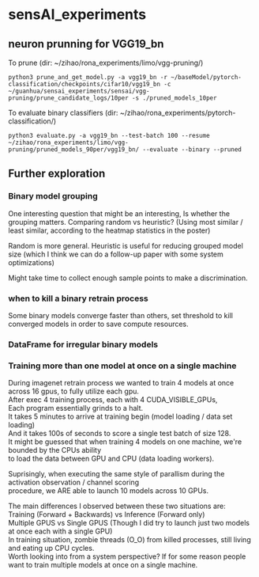 # sensAI_experiments

## neuron prunning for VGG19_bn

To prune (dir: ~/zihao/rona_experiments/limo/vgg-pruning/)

`python3 prune_and_get_model.py -a vgg19_bn -r ~/baseModel/pytorch-classification/checkpoints/cifar10/vgg19_bn -c ~/guanhua/sensai_experiments/sensai/vgg-pruning/prune_candidate_logs/10per -s ./pruned_models_10per`

To evaluate binary classifiers (dir: ~/zihao/rona_experiments/pytorch-classification/)

`python3 evaluate.py -a vgg19_bn --test-batch 100 --resume ~/zihao/rona_experiments/limo/vgg-pruning/pruned_models_90per/vgg19_bn/ --evaluate --binary --pruned`

## Further exploration

### Binary model grouping

One interesting question that might be an interesting,
Is whether the grouping matters.
Comparing random vs heuristic? (Using most similar / least similar, according to the heatmap statistics in the poster)

Random is more general. Heuristic is useful for reducing grouped model size (which I think we can do a follow-up paper with some system optimizations)

Might take time to collect enough sample points to make a discrimination.

### when to kill a binary retrain process

Some binary models converge faster than others, set threshold to kill converged models in order to save compute resources.

### DataFrame for irregular binary models

### Training more than one model at once on a single machine 
During imagenet retrain process we wanted to train 4 models at once across 16 gpus, to fully utilize each gpu. <br>
After exec 4 training process, each with 4 CUDA_VISIBLE_GPUs, <br>
Each program essentially grinds to a halt. <br>
It takes 5 minutes to arrive at training begin (model loading / data set loading) <br>
And it takes 100s of seconds to score a single test batch of size 128.  <br>
It might be guessed that when training 4 models on one machine, we're bounded by the CPUs ability <br>
to load the data between GPU and CPU (data loading workers).  <br> 

Suprisingly, when executing the same style of parallism during the activation observation / channel scoring <br>
procedure, we ARE able to launch 10 models across 10 GPUs. <br>

The main differences I observed between these two situations are: <br>
Training (Forward + Backwards) vs Inference (Forward only) <br>
Multiple GPUS vs Single GPUS (Though I did try to launch just two models at once each with a single GPU) <br>
In training situation, zombie threads (O_O) from killed processes, still living and eating up CPU cycles. <br>
Worth looking into from a system perspective? If for some reason people want to train multiple models at once on a single machine.<br>
